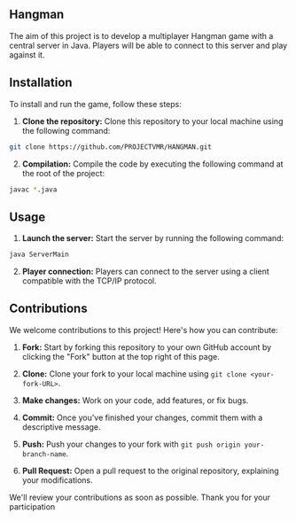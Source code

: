 ## Hangman

The aim of this project is to develop a multiplayer Hangman game with a central server in Java. Players will be able to connect to this server and play against it.

## Installation

To install and run the game, follow these steps:

1. **Clone the repository:** Clone this repository to your local machine using the following command:
```bash
git clone https://github.com/PROJECTVMR/HANGMAN.git
```



2. **Compilation:** Compile the code by executing the following command at the root of the project:
```bash
javac *.java
```


## Usage

1. **Launch the server:** Start the server by running the following command:
```bash
java ServerMain
```


2. **Player connection:** Players can connect to the server using a client compatible with the TCP/IP protocol.

## Contributions

We welcome contributions to this project! Here's how you can contribute:

1. **Fork:** Start by forking this repository to your own GitHub account by clicking the "Fork" button at the top right of this page.

2. **Clone:** Clone your fork to your local machine using `git clone <your-fork-URL>`.

3. **Make changes:** Work on your code, add features, or fix bugs.

4. **Commit:** Once you've finished your changes, commit them with a descriptive message.

5. **Push:** Push your changes to your fork with `git push origin your-branch-name`.

6. **Pull Request:** Open a pull request to the original repository, explaining your modifications.

We'll review your contributions as soon as possible. Thank you for your participation
